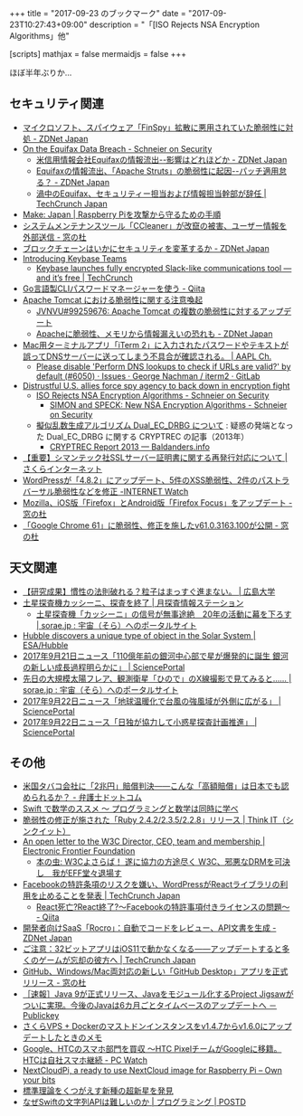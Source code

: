 +++
title = "2017-09-23 のブックマーク"
date =  "2017-09-23T10:27:43+09:00"
description = "「[ISO Rejects NSA Encryption Algorithms」他"

[scripts]
  mathjax = false
  mermaidjs = false
+++

ほぼ半年ぶりか...

## セキュリティ関連

- [マイクロソフト、スパイウェア「FinSpy」拡散に悪用されていた脆弱性に対処 - ZDNet Japan](https://japan.zdnet.com/article/35107181/)
- [On the Equifax Data Breach - Schneier on Security](https://www.schneier.com/blog/archives/2017/09/on_the_equifax_.html)
    - [米信用情報会社Equifaxの情報流出--影響はどれほどか - ZDNet Japan](https://japan.zdnet.com/article/35107135/)
    - [Equifaxの情報流出、「Apache Struts」の脆弱性に起因--パッチ適用怠る？ - ZDNet Japan](https://japan.zdnet.com/article/35107320/)
    - [渦中のEquifax、セキュリティー担当および情報担当幹部が辞任 | TechCrunch Japan](https://techcrunch.com/2017/09/15/equifax-security-and-information-executives-are-stepping-down/)
- [Make: Japan | Raspberry Piを攻撃から守るための手順](http://makezine.jp/blog/2017/09/secure-your-raspberry-pi-against-attackers.html)
- [システムメンテナンスツール「CCleaner」が改竄の被害、ユーザー情報を外部送信 - 窓の杜](http://forest.watch.impress.co.jp/docs/news/1081368.html)
- [ブロックチェーンはいかにセキュリティを変革するか - ZDNet Japan](https://japan.zdnet.com/article/35107085/)
- [Introducing Keybase Teams](https://keybase.io/blog/introducing-keybase-teams)
    - [Keybase launches fully encrypted Slack-like communications tool — and it’s free | TechCrunch](https://techcrunch.com/2017/09/18/keybase-launches-fully-encrypted-slack-like-communications-tool-and-its-free/?utm_source=tcfbpage&sr_share=facebook)
- [Go言語製CLIパスワードマネージャーを使う - Qiita](https://qiita.com/mmm888/items/df6a8f0093c7282b5e12)
- [Apache Tomcat における脆弱性に関する注意喚起](http://www.jpcert.or.jp/at/2017/at170038.html)
    - [JVNVU#99259676: Apache Tomcat の複数の脆弱性に対するアップデート](http://jvn.jp/vu/JVNVU99259676/)
    - [Apacheに脆弱性、メモリから情報漏えいの恐れも - ZDNet Japan](https://japan.zdnet.com/article/35107484/)
- [Mac用ターミナルアプリ「iTerm 2」に入力されたパスワードやテキストが誤ってDNSサーバーに送ってしまう不具合が確認される。 | AAPL Ch.](https://applech2.com/archives/20170920-iterm-2-dns-lookup-issue.html)
    - [Please disable 'Perform DNS lookups to check if URLs are valid?' by default (#6050) · Issues · George Nachman / iterm2 · GitLab](https://gitlab.com/gnachman/iterm2/issues/6050)
- [Distrustful U.S. allies force spy agency to back down in encryption fight](http://www.reuters.com/article/us-cyber-standards-insight/distrustful-u-s-allies-force-spy-agency-to-back-down-in-encryption-fight-idUSKCN1BW0GV)
    - [ISO Rejects NSA Encryption Algorithms - Schneier on Security](https://www.schneier.com/blog/archives/2017/09/iso_rejects_nsa.html)
        - [SIMON and SPECK: New NSA Encryption Algorithms - Schneier on Security](https://www.schneier.com/blog/archives/2013/07/simon_and_speck.html)
    - [擬似乱数生成アルゴリズム Dual_EC_DRBG について](http://www.cryptrec.go.jp/topics/cryptrec_20131106_dual_ec_drbg.html) : 疑惑の発端となった Dual_EC_DRBG に関する CRYPTREC の記事（2013年）
        - [CRYPTREC Report 2013 — Baldanders.info](https://baldanders.info/blog/000740/#rnd)
- [【重要】シマンテック社SSLサーバー証明書に関する再発行対応について | さくらインターネット](https://www.sakura.ad.jp/news/sakurainfo/newsentry.php?id=1742)
- [WordPressが「4.8.2」にアップデート、5件のXSS脆弱性、2件のパストラバーサル脆弱性などを修正 -INTERNET Watch](http://internet.watch.impress.co.jp/docs/news/1081802.html)
- [Mozilla、iOS版「Firefox」とAndroid版「Firefox Focus」をアップデート - 窓の杜](http://forest.watch.impress.co.jp/docs/news/1082228.html)
- [「Google Chrome 61」に脆弱性、修正を施したv61.0.3163.100が公開 - 窓の杜](http://forest.watch.impress.co.jp/docs/news/1082194.html)

## 天文関連

- [【研究成果】慣性の法則破れる？粒子はまっすぐ進まない。 | 広島大学](https://www.hiroshima-u.ac.jp/news/41572)
- [土星探査機カッシーニ、探査を終了 | 月探査情報ステーション](https://moonstation.jp/blog/planetaryexp/cassini/cassini-ends-its-saturn-exploration-by-plunging-into-saturn-atmosphere)
    - [土星探査機「カッシーニ」の信号が無事途絶　20年の活動に幕を下ろす | sorae.jp : 宇宙（そら）へのポータルサイト](http://sorae.jp/030201/2017_09_15_caend.html)
- [Hubble discovers a unique type of object in the Solar System | ESA/Hubble](https://www.spacetelescope.org/news/heic1715/)
- [2017年9月21日ニュース「110億年前の銀河中心部で星が爆発的に誕生 銀河の新しい成長過程明らかに」 | SciencePortal](http://scienceportal.jst.go.jp/news/newsflash_review/newsflash/2017/09/20170921_01.html)
- [先日の大規模太陽フレア、観測衛星「ひので」のX線撮影で見てみると…… | sorae.jp : 宇宙（そら）へのポータルサイト](http://sorae.jp/10/2017_09_21_taiyou.html)
- [2017年9月22日ニュース「地球温暖化で台風の強風域が外側に広がる」 | SciencePortal](http://scienceportal.jst.go.jp/news/newsflash_review/newsflash/2017/09/20170922_02.html)
- [2017年9月22日ニュース「日独が協力して小惑星探査計画推進」 | SciencePortal](http://scienceportal.jst.go.jp/news/newsflash_review/newsflash/2017/09/20170922_01.html)

## その他

- [米国タバコ会社に「2兆円」賠償判決――こんな「高額賠償」は日本でも認められるか？ - 弁護士ドットコム](https://www.bengo4.com/saiban/1139/n_1900/)
- [Swift で数学のススメ 〜 プログラミングと数学は同時に学べ](https://www.slideshare.net/taketo1024/swift-79828803)
- [脆弱性の修正が施された「Ruby 2.4.2/2.3.5/2.2.8」リリース | Think IT（シンクイット）](https://thinkit.co.jp/news/bn/12700)
- [An open letter to the W3C Director, CEO, team and membership | Electronic Frontier Foundation](https://www.eff.org/deeplinks/2017/09/open-letter-w3c-director-ceo-team-and-membership)
    - [本の虫: W3Cよさらば！ 遂に協力の方途尽く W3C、邪悪なDRMを可決し　我がEFF堂々退場す](https://cpplover.blogspot.jp/2017/09/w3c-w3cdrmeff.html)
- [Facebookの特許条項のリスクを嫌い、WordPressがReactライブラリの利用を止めることを発表 | TechCrunch Japan](https://techcrunch.com/2017/09/15/wordpress-to-ditch-react-library-over-facebook-patent-clause-risk/)
    - [React死亡?React終了?～Facebookの特許事項付きライセンスの問題～ - Qiita](https://qiita.com/exli3141/items/a36b9bc88d818efb3331)
- [開発者向けSaaS「Rocro」：自動でコードをレビュー、API文書を生成 - ZDNet Japan](https://japan.zdnet.com/article/35107401/)
- [ご注意：32ビットアプリはiOS11で動かなくなる――アップデートすると多くのゲームが忘却の彼方へ | TechCrunch Japan](https://techcrunch.com/2017/09/19/before-you-update-to-ios-11-heres-how-to-check-which-apps-wont-work/)
- [GitHub、Windows/Mac両対応の新しい「GitHub Desktop」アプリを正式リリース - 窓の杜](http://forest.watch.impress.co.jp/docs/news/1081627.html)
- [［速報］Java 9が正式リリース、Javaをモジュール化するProject Jigsawがついに実現。今後のJavaは6カ月ごとタイムベースのアップデートへ － Publickey](http://www.publickey1.jp/blog/17/java_9_release_project_jigsaw.html)
- [さくらVPS + Dockerのマストドンインスタンスをv1.4.7からv1.6.0にアップデートしたときのメモ](https://snap.textfile.org/20170918004400/)
- [Google、HTCのスマホ部門を買収 ～HTC PixelチームがGoogleに移籍。HTCは自社スマホ継続 - PC Watch](http://pc.watch.impress.co.jp/docs/news/1081890.html)
- [NextCloudPi, a ready to use NextCloud image for Raspberry Pi – Own your bits](https://ownyourbits.com/2017/02/13/nextcloud-ready-raspberry-pi-image/)
- [標準理論をくつがえす新種の超新星を発見](http://th.nao.ac.jp/release/20170918/index.html "Web Release | Division of Theoretical Astronomy, National Astronomical Observatory of Japan")
- [なぜSwiftの文字列APIは難しいのか | プログラミング | POSTD](http://postd.cc/why-is-swifts-string-api-so-hard/)
